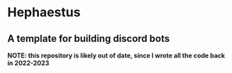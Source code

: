 # Hephaestus

## A template for building discord bots

**NOTE: this repository is likely out of date, since I wrote all the code back in 2022-2023**